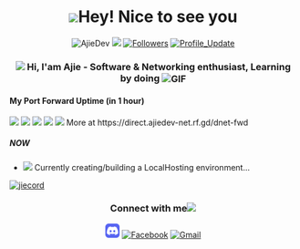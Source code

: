 <h1 align="center"> <img src="https://emojis.slackmojis.com/emojis/images/1531849430/4246/blob-sunglasses.gif?1531849430" width="36"/>Hey! Nice to see you </h1>

<p align="center"> 
    <img src="https://komarev.com/ghpvc/?username=AjieDev" alt="AjieDev"/>       
    <!--<a href="https://github.com/milaan9?tab=repositories" target="_blank"><img src="https://badges.pufler.dev/repos/milaan9" alt="Repos"/></a>--> 
    <!--<img src="https://badges.pufler.dev/years/milaan9" alt="Active_Years"/>-->  
    <!--<a href="https://github.com/milaan9/milaan9" target="_blank"><img src="https://badges.pufler.dev/commits/monthly/milaan9" alt="commits"/>--> 
    <a href="https://github.com/AjieDev/AjieDev/pulse" alt="Activity"><img src="https://img.shields.io/github/commit-activity/m/AjieDev/ajiedev" /></a>
    <a href="https://github.com/AjieDev?tab=followers"><img alt="Followers" src="https://img.shields.io/github/followers/AjieDev?color=4C1&logo=github"></a>
    <a href="https://github.com/AjieDev/AjieDev" target="_blank"><img alt="Profile_Update" src="https://img.shields.io/github/last-commit/AjieDev/ajiedev?label=Profile%20update&style=fflat-square"></a>
    <!--<a href="https://github.com/milaan9" target="_blank"><img alt="milaan9" src="https://badges.pufler.dev/visits/milaan9/milaan9?logo=GitHub&label=visits&color=success&logoColor=white&style=flat-square"/></a>-->
    <!--<img src="https://badges.pufler.dev/gists/milaan9" alt="milaan9"/>-->
    <!--<img src="https://readme-jokes.vercel.app/api" alt="milaan9"/>-->
</p> 


<h3 align="center"> 
    <img src="https://media.giphy.com/media/hvRJCLFzcasrR4ia7z/giphy.gif" width="21"></a> Hi, I'am Ajie - Software & Networking enthusiast, Learning by doing <img align="center" alt="GIF" width="30"  src="https://media.giphy.com/media/H6KusZ8pzxtyymblnE/giphy.gif" width="36"/>
</h3> 

<p align="center">   

<h4>My Port Forward Uptime (in 1 hour)</h4>
<image src=https://status.ajieblogs.eu.org/api/badge/16/uptime/1?labelPrefix=CloudFlare+US+ />
<image src=https://status.ajieblogs.eu.org/api/badge/5/uptime/1?labelPrefix=Contabo+SG1+ />
<image src=https://status.ajieblogs.eu.org/api/badge/6/uptime/1?labelPrefix=PerwiraMedia+SG2+ />
<image src=https://status.ajieblogs.eu.org/api/badge/7/uptime/1?labelPrefix=Amazon+WS+ID1+ />
<image src=https://status.ajieblogs.eu.org/api/badge/8/uptime/1?labelPrefix=IDCloudHost+ID2+ />
    More at https://direct.ajiedev-net.rf.gd/dnet-fwd
</p>




##### NOW
- <img src="https://github.com/TheDudeThatCode/TheDudeThatCode/blob/master/Assets/Developer.gif" width="28"> Currently creating/building a LocalHosting environment... </img>

[![jiecord](https://discord.c99.nl/widget/theme-3/867303900884893727.png)](https://dsc.gg/ajidevserver)

<div align="center">
<h3> Connect with me<a href="https://gifyu.com/image/Zy2f"><img src="https://github.com/milaan9/milaan9/blob/main/Handshake.gif" width="60"></a>
</h3> 
    
<p align="center">
    <a href="https://www.discord.ajiedev-co.rf.gd" target="_blank"><img alt="Discord Server" width="25px" src="https://raw.githubusercontent.com/tandpfun/skill-icons/main/icons/Discord.svg"></a>
    <a href="https://www.facebook.com/ajiedev.co" target="_blank"><img alt="Facebook" width="25px" src="https://upload.wikimedia.org/wikipedia/commons/5/51/Facebook_f_logo_%282019%29.svg"></a>
    <a href="mailto:ajiedevcorp.comtacts@gmail.com" target="_blank"><img alt="Gmail" width="25px" src="https://github.com/TheDudeThatCode/TheDudeThatCode/blob/master/Assets/Gmail.svg"></a> 
</p>  
    
<!-- <p align="center">
    <a href="https://github.com/milaan9/milaan9/actions"><img alt="Build README" src="https://github.com/milaan9/milaan9/workflows/Build%20README/badge.svg"></a>
    <a href="https://mybinder.org/v2/gh/jupyterlab/jupyterlab-demo/master?urlpath=lab" target="_blank"><img alt="Python" src="https://mybinder.org/badge_logo.svg"></a>
<!--https://mybinder.org/v2/gh/jupyterlab/jupyterlab-demo/master-->
</p>

<!--
[![DOI](https://zenodo.org/badge/200104059.svg)](https://zenodo.org/badge/latestdoi/200104059)
- 📄 [Resume](https://sudhanshu456.github.io/stages/updated_resume.pdf) 
![Sudhanshu Prajapati's github stats](https://github-readme-stats.vercel.app/api?username=sudhanshu456&show_icons=true)
[![Top Langs](https://github-readme-stats.vercel.app/api/top-langs/?username=sudhanshu456&layout=compact)](https://github.com/sudhanshu456)
- 💻Checkout my [portfolio](https://sudhanshu456.github.io/)
-->


<!-- CREDITS TO https://github.com/milaan9 -->

